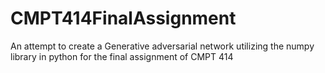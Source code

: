 # CMPT414FinalAssignment
An attempt to create a Generative adversarial network utilizing the numpy library in python for the final assignment of CMPT 414 

